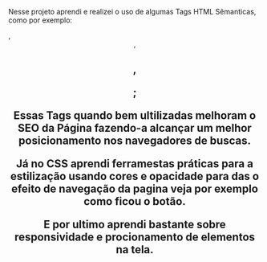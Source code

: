 Nesse projeto aprendi e realizei o uso de algumas Tags HTML Sêmanticas, como por exemplo:

<Section/>, <Header/>, <h1/>,  <p/>; 

Essas Tags quando bem ultilizadas melhoram o SEO da Página fazendo-a alcançar um melhor posicionamento nos navegadores de buscas.

Já no CSS aprendi ferramestas práticas para a estilização usando cores e opacidade para das o efeito de navegação da pagina veja por exemplo como ficou o botão.

E por ultimo aprendi bastante sobre responsividade e procionamento de elementos na tela.
